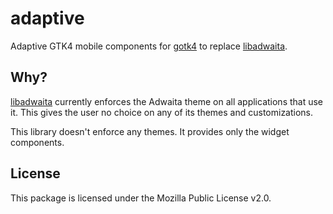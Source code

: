 # adaptive

Adaptive GTK4 mobile components for [gotk4][gotk4] to replace
[libadwaita][libadwaita].

## Why?

[libadwaita][libadwaita] currently enforces the Adwaita theme on all
applications that use it. This gives the user no choice on any of its
themes and customizations.

This library doesn't enforce any themes. It provides only the widget components.

[gotk4]: https://github.com/diamondburned/gotk4
[libadwaita]: https://gnome.pages.gitlab.gnome.org/libadwaita/doc/main/

## License

This package is licensed under the Mozilla Public License v2.0.
